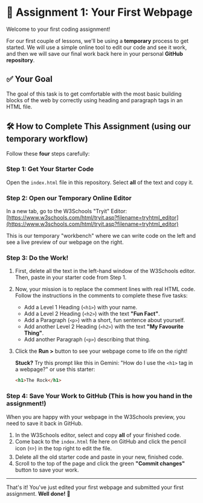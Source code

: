 # 🚀 Assignment 1: Your First Webpage

Welcome to your first coding assignment!

For our first couple of lessons, we'll be using a **temporary** process to get started. We will use a simple online tool to edit our code and see it work, and then we will save our final work back here in your personal **GitHub repository**.

## ✅ Your Goal

The goal of this task is to get comfortable with the most basic building blocks of the web by correctly using heading and paragraph tags in an HTML file.

## 🛠️ How to Complete This Assignment (using our temporary workflow)

Follow these **four** steps carefully:

### Step 1: Get Your Starter Code

Open the `index.html` file in this repository. Select **all** of the text and copy it.

### Step 2: Open our Temporary Online Editor

In a new tab, go to the W3Schools "Tryit" Editor:  
[https://www.w3schools.com/html/tryit.asp?filename=tryhtml_editor](https://www.w3schools.com/html/tryit.asp?filename=tryhtml_editor)

This is our temporary "workbench" where we can write code on the left and see a live preview of our webpage on the right.

### Step 3: Do the Work!

1. First, delete all the text in the left-hand window of the W3Schools editor. Then, paste in your starter code from Step 1.
2. Now, your mission is to replace the comment lines with real HTML code. Follow the instructions in the comments to complete these five tasks:
   - Add a Level 1 Heading (`<h1>`) with your name.
   - Add a Level 2 Heading (`<h2>`) with the text **"Fun Fact"**.
   - Add a Paragraph (`<p>`) with a short, fun sentence about yourself.
   - Add another Level 2 Heading (`<h2>`) with the text **"My Favourite Thing"**.
   - Add another Paragraph (`<p>`) describing that thing.
3. Click the **Run >** button to see your webpage come to life on the right!

   **Stuck?** Try this prompt like this in Gemini: "How do I use the `<h1>` tag in a webpage?" or use this starter:
   ```html
   <h1>The Rock</h1>
   ```


### Step 4: Save Your Work to GitHub (This is how you hand in the assignment!)

When you are happy with your webpage in the W3Schools preview, you need to save it back in GitHub.

1. In the W3Schools editor, select and copy **all** of your finished code.
2. Come back to the `index.html` file here on GitHub and click the pencil icon (✏️) in the top right to edit the file.
3. Delete all the old starter code and paste in your new, finished code.
4. Scroll to the top of the page and click the green **"Commit changes"** button to save your work.

---

That's it! You've just edited your first webpage and submitted your first assignment. **Well done!** 🎉
